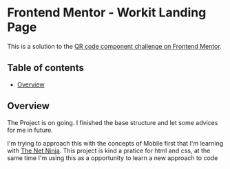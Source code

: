 # Frontend Mentor - Workit Landing Page

This is a solution to the [QR code component challenge on Frontend Mentor](https://www.frontendmentor.io/challenges/workit-landing-page-2fYnyle5lu).

## Table of contents

- [Overview](#overview)

## Overview

The Project is on going. I finished the base structure and let some advices for me in future.

I'm trying to approach this with the concepts of Mobile first that I'm learning with [The Net Ninja](https://www.youtube.com/@NetNinja). This project is kind a pratice for html and css, at the same time I'm using this as a opportunity to learn a new approach to code